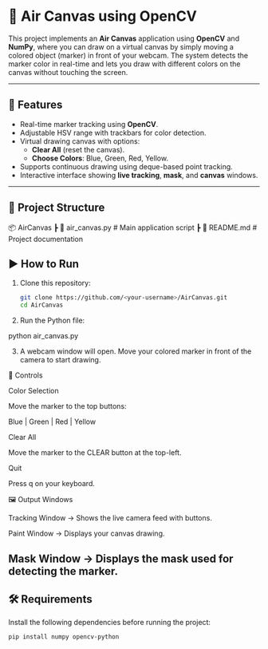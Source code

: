 # 🎨 Air Canvas using OpenCV  

This project implements an **Air Canvas** application using **OpenCV** and **NumPy**, where you can draw on a virtual canvas by simply moving a colored object (marker) in front of your webcam. The system detects the marker color in real-time and lets you draw with different colors on the canvas without touching the screen.  

---

## 🚀 Features  
- Real-time marker tracking using **OpenCV**.  
- Adjustable HSV range with trackbars for color detection.  
- Virtual drawing canvas with options:  
  - **Clear All** (reset the canvas).  
  - **Choose Colors**: Blue, Green, Red, Yellow.  
- Supports continuous drawing using deque-based point tracking.  
- Interactive interface showing **live tracking**, **mask**, and **canvas** windows.  

---

## 📂 Project Structure  
📦 AirCanvas
┣ 📜 air_canvas.py # Main application script
┣ 📜 README.md # Project documentation 


## ▶️ How to Run  

1. Clone this repository:  
   ```bash
   git clone https://github.com/<your-username>/AirCanvas.git
   cd AirCanvas
2. Run the Python file:

python air_canvas.py


3. A webcam window will open. Move your colored marker in front of the camera to start drawing.

🎯 Controls

Color Selection

Move the marker to the top buttons:

Blue | Green | Red | Yellow

Clear All

Move the marker to the CLEAR button at the top-left.

Quit

Press q on your keyboard.

🖼️ Output Windows

Tracking Window → Shows the live camera feed with buttons.

Paint Window → Displays your canvas drawing.

Mask Window → Displays the mask used for detecting the marker.
---

## 🛠️ Requirements  
Install the following dependencies before running the project:  

```bash
pip install numpy opencv-python


